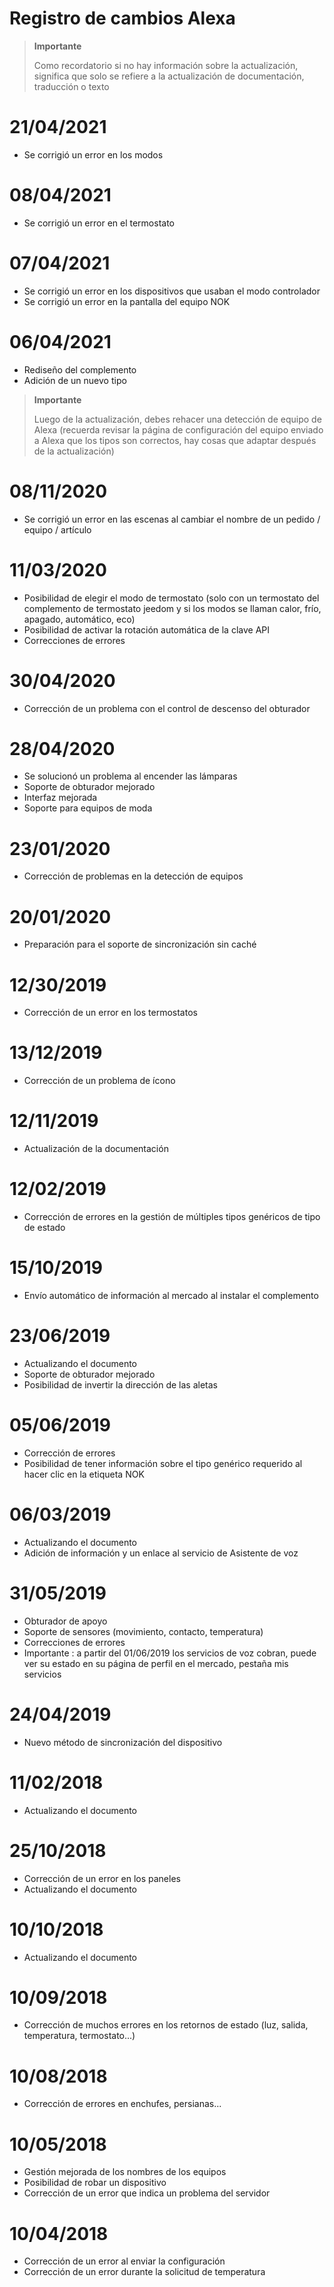 # Registro de cambios Alexa

>**Importante**
>
>Como recordatorio si no hay información sobre la actualización, significa que solo se refiere a la actualización de documentación, traducción o texto

# 21/04/2021

- Se corrigió un error en los modos

# 08/04/2021

- Se corrigió un error en el termostato

# 07/04/2021

- Se corrigió un error en los dispositivos que usaban el modo controlador 
- Se corrigió un error en la pantalla del equipo NOK

# 06/04/2021

- Rediseño del complemento
- Adición de un nuevo tipo

>**Importante**
>
>Luego de la actualización, debes rehacer una detección de equipo de Alexa (recuerda revisar la página de configuración del equipo enviado a Alexa que los tipos son correctos, hay cosas que adaptar después de la actualización)


# 08/11/2020

- Se corrigió un error en las escenas al cambiar el nombre de un pedido / equipo / artículo

# 11/03/2020

- Posibilidad de elegir el modo de termostato (solo con un termostato del complemento de termostato jeedom y si los modos se llaman calor, frío, apagado, automático, eco)
- Posibilidad de activar la rotación automática de la clave API
- Correcciones de errores

# 30/04/2020

- Corrección de un problema con el control de descenso del obturador

# 28/04/2020

- Se solucionó un problema al encender las lámparas
- Soporte de obturador mejorado
- Interfaz mejorada
- Soporte para equipos de moda

# 23/01/2020

- Corrección de problemas en la detección de equipos

# 20/01/2020

- Preparación para el soporte de sincronización sin caché

# 12/30/2019

- Corrección de un error en los termostatos

# 13/12/2019

- Corrección de un problema de ícono

# 12/11/2019

- Actualización de la documentación

# 12/02/2019

- Corrección de errores en la gestión de múltiples tipos genéricos de tipo de estado

# 15/10/2019

- Envío automático de información al mercado al instalar el complemento

# 23/06/2019

- Actualizando el documento
- Soporte de obturador mejorado
- Posibilidad de invertir la dirección de las aletas

# 05/06/2019

- Corrección de errores
- Posibilidad de tener información sobre el tipo genérico requerido al hacer clic en la etiqueta NOK

# 06/03/2019

- Actualizando el documento
- Adición de información y un enlace al servicio de Asistente de voz

# 31/05/2019

- Obturador de apoyo
- Soporte de sensores (movimiento, contacto, temperatura)
- Correcciones de errores
- Importante : a partir del 01/06/2019 los servicios de voz cobran, puede ver su estado en su página de perfil en el mercado, pestaña mis servicios

# 24/04/2019

- Nuevo método de sincronización del dispositivo

# 11/02/2018

- Actualizando el documento

# 25/10/2018

- Corrección de un error en los paneles
- Actualizando el documento

# 10/10/2018

- Actualizando el documento

# 10/09/2018

- Corrección de muchos errores en los retornos de estado (luz, salida, temperatura, termostato...)

# 10/08/2018

- Corrección de errores en enchufes, persianas...

# 10/05/2018

- Gestión mejorada de los nombres de los equipos
- Posibilidad de robar un dispositivo
- Corrección de un error que indica un problema del servidor

# 10/04/2018

- Corrección de un error al enviar la configuración
- Corrección de un error durante la solicitud de temperatura
